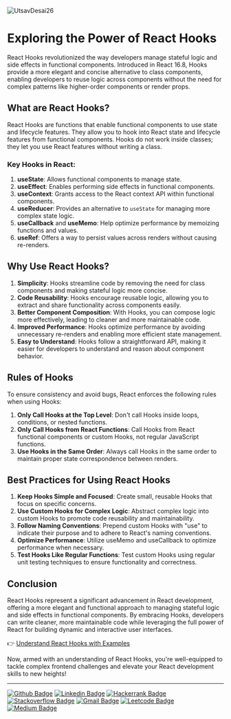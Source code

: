 ![UtsavDesai26](https://github.com/UtsavDesai26/react-interview-prep/assets/80502799/07f8817f-f0e1-4ce6-8f54-20e133465292)

# Exploring the Power of React Hooks

React Hooks revolutionized the way developers manage stateful logic and side effects in functional components. Introduced in React 16.8, Hooks provide a more elegant and concise alternative to class components, enabling developers to reuse logic across components without the need for complex patterns like higher-order components or render props.

## What are React Hooks?

React Hooks are functions that enable functional components to use state and lifecycle features. They allow you to hook into React state and lifecycle features from functional components. Hooks do not work inside classes; they let you use React features without writing a class.

### Key Hooks in React:

1. **useState**: Allows functional components to manage state.
2. **useEffect**: Enables performing side effects in functional components.
3. **useContext**: Grants access to the React context API within functional components.
4. **useReducer**: Provides an alternative to `useState` for managing more complex state logic.
5. **useCallback** and **useMemo**: Help optimize performance by memoizing functions and values.
6. **useRef**: Offers a way to persist values across renders without causing re-renders.

## Why Use React Hooks?

1. **Simplicity**: Hooks streamline code by removing the need for class components and making stateful logic more concise.
2. **Code Reusability**: Hooks encourage reusable logic, allowing you to extract and share functionality across components easily.
3. **Better Component Composition**: With Hooks, you can compose logic more effectively, leading to cleaner and more maintainable code.
4. **Improved Performance**: Hooks optimize performance by avoiding unnecessary re-renders and enabling more efficient state management.
5. **Easy to Understand**: Hooks follow a straightforward API, making it easier for developers to understand and reason about component behavior.

## Rules of Hooks

To ensure consistency and avoid bugs, React enforces the following rules when using Hooks:

1. **Only Call Hooks at the Top Level**: Don't call Hooks inside loops, conditions, or nested functions.
2. **Only Call Hooks from React Functions**: Call Hooks from React functional components or custom Hooks, not regular JavaScript functions.
3. **Use Hooks in the Same Order**: Always call Hooks in the same order to maintain proper state correspondence between renders.

## Best Practices for Using React Hooks

1. **Keep Hooks Simple and Focused**: Create small, reusable Hooks that focus on specific concerns.
2. **Use Custom Hooks for Complex Logic**: Abstract complex logic into custom Hooks to promote code reusability and maintainability.
3. **Follow Naming Conventions**: Prepend custom Hooks with "use" to indicate their purpose and to adhere to React's naming conventions.
4. **Optimize Performance**: Utilize useMemo and useCallback to optimize performance when necessary.
5. **Test Hooks Like Regular Functions**: Test custom Hooks using regular unit testing techniques to ensure functionality and correctness.

## Conclusion

React Hooks represent a significant advancement in React development, offering a more elegant and functional approach to managing stateful logic and side effects in functional components. By embracing Hooks, developers can write cleaner, more maintainable code while leveraging the full power of React for building dynamic and interactive user interfaces.

👉 [Understand React Hooks with Examples](advance-hooks.md)

Now, armed with an understanding of React Hooks, you're well-equipped to tackle complex frontend challenges and elevate your React development skills to new heights!

----

[![Github Badge](http://img.shields.io/badge/-Github-black?style=flat-square&logo=github&link=https://github.com/UtsavSoftrefineTech)](https://github.com/UtsavSoftrefineTech)
[![Linkedin Badge](https://img.shields.io/badge/-LinkedIn-blue?style=flat-square&logo=Linkedin&logoColor=white&link=https://www.linkedin.com/in/utsavdesai26/)](https://www.linkedin.com/in/utsavdesai26/)
[![Hackerrank Badge](https://img.shields.io/badge/-Hackerrank-2EC866?style=flat-square&logo=HackerRank&logoColor=white&link=https://www.hackerrank.com/profile/UtsavDesai26)](https://www.hackerrank.com/profile/UtsavDesai26)
[![Stackoverflow Badge](https://img.shields.io/badge/-Stack%20overflow-FE7A16?style=flat-square&logo=stack-overflow&logoColor=white&link=https://stackoverflow.com/users/22878781/utsav-desai)](https://stackoverflow.com/users/22878781/utsav-desai)
[![Gmail Badge](https://img.shields.io/badge/-Gmail-d14836?style=flat-square&logo=Gmail&logoColor=white&link=mailto:desaiutsav26@gmail.com)](mailto:desaiutsav26@gmail.com)
[![Leetcode Badge](https://img.shields.io/badge/-Leetcode-FFA116?style=flat-square&logo=leetcode&logoColor=white&link=https://leetcode.com/desaiutsav26/)](https://leetcode.com/desaiutsav26/)
[![Medium Badge](https://img.shields.io/badge/-Medium-black?style=flat-square&logo=medium&link=https://medium.com/@utsavdesai26)](https://medium.com/@utsavdesai26)
